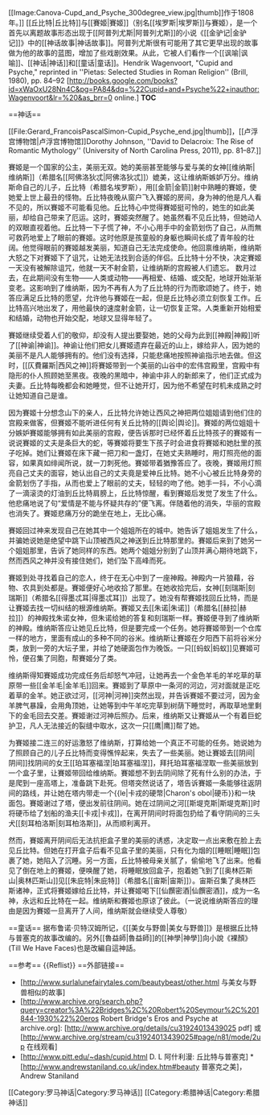 [[Image:Canova-Cupd_and_Psyche_300degree_view.jpg|thumb]]作于1808年。]] [[丘比特|丘比特]]与[[賽姬|賽姬]]（别名[[埃罗斯|埃罗斯]]与賽姬），是一个首先以离题故事形态出现于[[阿普列尤斯|阿普列尤斯]]的小说《[[金驴记|金驴记]]》中的[[神话故事|神话故事]]。阿普列尤斯很有可能用了其它更早出现的故事做为他的故事的蓝图，增加了些戏剧效果。从此，它被人们看作一个[[讽喻|讽喻]]、[[神话|神话]]和[[童话|童话]]。<ref>Hendrik Wagenvoort, "Cupid and Psyche," reprinted in ''Pietas: Selected Studies in Roman Religion'' (Brill, 1980), pp. 84–92 [http://books.google.com/books?id=xWaOxU28Nn4C&pg=PA84&dq=%22Cupid+and+Psyche%22+inauthor:Wagenvoort&lr=%20&as_brr=0 online.]</ref>
__TOC__

==神话==

[[File:Gerard_FrancoisPascalSimon-Cupid_Psyche_end.jpg|thumb]]，[[卢浮宫博物馆|卢浮宫博物馆]]<ref>Dorothy Johnson, ''David to Delacroix: The Rise of Romantic Mythology'' (University of North Carolina Press, 2011), pp. 81–87.</ref>]]

賽姬是一个国家的公主，美丽无双。她的美丽甚至能够与爱与美的女神[[维纳斯|维纳斯]]（希腊名[[阿佛洛狄忒|阿佛洛狄忒]]）媲美，这让维纳斯嫉妒万分。维纳斯命自己的儿子，丘比特（希腊名埃罗斯），用[[金箭|金箭]]射中熟睡的賽姬，使她爱上世上最丑的怪物。丘比特夜晚从窗户飞入賽姬的房间，身为神的他是凡人看不见的，所以賽姬不可能看见他。丘比特心中觉得賽姬挺可怜的，她生的如此美丽，却给自己带来了厄运。这时，賽姬突然醒了。她虽然看不见丘比特，但她动人的双眼直视着他。丘比特一下子慌了神，不小心用手中的金箭划伤了自己，从而無可救药地爱上了眼前的賽姬。这时他原是孩童般的身躯也瞬间长成了青年般的壮阔。他觉得眼前的賽姬越发美丽，知道自己无法完成使命。他回禀维纳斯，维纳斯大怒之下对賽姬下了诅咒，让她无法找到合适的伴侣。丘比特十分不快，决定賽姬一天没有被解除诅咒，他就一天不射金箭，让维纳斯的宫殿被人们遗忘。
数月过去，在此期间没有生物——人类或动物——再相爱、结婚、或交配，地球开始渐渐变老。这影响到了维纳斯，因为不再有人为了丘比特的行为而歌颂她了。终于，她答应满足丘比特的愿望，允许他与賽姬在一起，但是丘比特必须立刻恢复工作。丘比特高兴地出发了，用他最快的速度射金箭，让一切恢复正常。人类重新开始相爱和结婚，动物也开始交配，地球又显得年轻了。

賽姬继续受着人们的敬仰，却没有人提出要娶她，她的父母为此到[[神殿|神殿]]听了[[神谕|神谕]]。神谕让他们把女儿賽姬遗弃在最近的山上，嫁给非人，因为她的美丽不是凡人能够拥有的。他们没有选择，只能悲痛地按照神谕指示地去做。但这时，[[仄費羅斯|西风之神]]将賽姬带到一个美丽的山谷中的宏伟宫殿里，宫殿中有隐形的仆人照顾她至黑夜。夜晚的黑暗中，神谕中非人的新郎来了，他们正式成为夫妻。丘比特每晚都会和她睡觉，但不让她开灯，因为他不希望在时机未成熟之时让她知道自己是谁。

因为賽姬十分想念山下的亲人，丘比特允许她让西风之神把两位姐姐请到他们住的宫殿来做客，但賽姬不能听进任何有关丘比特的[[舆论|舆论]]。賽姬的两位姐姐十分嫉妒賽姬能够拥有如此美丽的宫殿，便告诉那时已经怀着丘比特孩子的賽姬有一说说賽姬的丈夫是条巨大的蛇，等賽姬将要生下孩子时会进食将賽姬和她肚里的孩子吃掉。她们让賽姬在床下藏一把刀和一盏灯，在她丈夫熟睡时，用灯照亮他的面容，如果真如绯闻所说，就一刀刺死他。賽姬带着猶豫答应了。夜晚，賽姬用灯照亮自己丈夫的面容，她认出自己的丈夫竟是爱神丘比特。她不小心被丘比特身旁的金箭划伤了手指，从而也爱上了眼前的丈夫，轻轻的吻了他。她手一抖，不小心滴了一滴滚烫的灯油到丘比特肩膀上，丘比特惊醒，看到賽姬后发觉了发生了什么。他悲痛地说了句“爱情是不能与怀疑共存的”便飞离。伴随着他的消失，华丽的宫殿也消失了。賽姬悲痛万分的跪坐在地上，无比心痛。

賽姬回过神来发现自己在她其中一个姐姐所在的城中。她告诉了姐姐发生了什么，并骗她说她是绝望中跳下山顶被西风之神送到丘比特那里的。賽姬后来到了她另一个姐姐那里，告诉了她同样的东西。她两个姐姐分别到了山顶并满心期待地跳下，然而西风之神并没有接住她们，她们坠下高峰而死。

賽姬到处寻找着自己的恋人，终于在无心中到了一座神殿。神殿内一片狼藉，谷物、农具到处都是。賽姬便好心地收拾了那里。在她收拾完后，女神[[刻瑞斯|刻瑞斯]]（希腊名[[得墨忒耳|得墨忒耳]]）出现了。她没有帮賽姬找回丘比特，而是让賽姬去找一切纠结的根源维纳斯。賽姬又去[[朱诺|朱诺]]（希腊名[[赫拉|赫拉]]）的神殿找朱诺女神，但朱诺给她的答复和刻瑞斯一样。賽姬便寻到了维纳斯的神殿。维纳斯答应让她见丘比特，但是要完成一个任务。她将賽姬带到一个仓库一样的地方，里面有成山的多种不同的谷米。维纳斯让賽姬在夕阳西下前将谷米分类，放到一旁的大坛子里，并给了她硬面包作为晚饭。一只[[蚂蚁|蚂蚁]]见賽姬可怜，便召集了同胞，帮賽姬分了类。

维纳斯得知賽姬成功完成任务后却怒气冲冠，让她再去一个金色羊毛的羊吃草的草原带一些[[金羊毛|金羊毛]]回来。賽姬到了草原中一条河的河边，河对面就是正吃着草的金羊。她正欲过河，[[河神|河神]]突然出现，并告诉賽姬不要过河，因为金羊脾气暴躁，会用角顶她，让她等到中午羊吃完草到树荫下睡觉时，再取草地里剩下的金毛回去交差。賽姬谢过河神后照办。后来，维纳斯又让賽姬从一个有着巨蛇护卫，凡人无法接近的裂缝中取水，这次一只[[鹰|鹰]]帮了她。

为賽姬接二连三的好运激怒了维纳斯，打算给她一个真正不可能的任务。她说她为了照顾自己的儿子丘比特而变得憔悴起来，失去了一些美丽。她让賽姬去[[阴间|阴间]]找阴间的女王[[珀耳塞福涅|珀耳塞福涅]]，拜托珀耳塞福涅取一些美丽放到一个盒子里，让賽姬带回给维纳斯。賽姬想不到去阴间除了死有什么别的办法，于是爬到一座高塔上，准备跳下赴死。但塔突然说话了，塔告诉賽姬一条能够往返阴间的路线，并让她在塔内带走一个{{le|卡戎的硬幣|Charon's obol|硬币}}和一块面包。賽姬谢过了塔，便出发前往阴间。她在过阴间之河[[斯堤克斯|斯堤克斯]]时将硬币给了划船的渔夫[[卡戎|卡戎]]，在离开阴间时将面包扔给了看守阴间的三头犬[[刻耳柏洛斯|刻耳柏洛斯]]，从而顺利离开。

然而，賽姬离开阴间后无法抗拒盒子里的美丽的诱惑，决定取一点出来敷在脸上去见丘比特。但她在打开盒子后看不见盒子里的美丽，只有化为烟的[[睡眠|睡眠]]包裹了她，她陷入了沉睡。另一方面，丘比特被母亲关腻了，偷偷地飞了出来。他看见了倒在地上的賽姬，便唤醒了她，将睡眠放回盒子，抱着她飞到了[[奥林匹斯山|奥林匹斯山]]见[[朱庇特|朱庇特]]（希腊名[[宙斯|宙斯]]）。宙斯召集了奥林匹斯诸神，正式将賽姬嫁给丘比特，并让賽姬喝下[[仙饌密酒|仙饌密酒]]，成为一名神，永远和丘比特在一起。维纳斯和賽姬也原谅了彼此。（一说说维纳斯答应的理由是因为賽姬一旦离开了人间，维纳斯就会继续受人尊敬）

==童话==
据布鲁诺·贝特汉姆所记，《[[美女与野兽|美女与野兽]]》是根据丘比特与普塞克的故事改编的。另外[[魯益師|魯益師]]的[[神學|神學]]向小說《裸顏》(Till We Have Faces)也是改編自這神話。

==参考==
{{Reflist}}
==外部链接==
* [http://www.surlalunefairytales.com/beautybeast/other.html 与美女与野兽相似的故事]
* [http://www.archive.org/search.php?query=creator%3A%22Bridges%2C%20Robert%20Seymour%2C%201844-1930%22%20eros Robert Bridge's Eros and Psyche at archive.org]: [http://www.archive.org/details/cu31924013439025 pdf] 或 [http://www.archive.org/stream/cu31924013439025#page/n81/mode/2up 在线观看]
* [http://www.pitt.edu/~dash/cupid.html D. L 阿什利漫: 丘比特与普塞克]
*[http://www.andrewstaniland.co.uk/index.htm#beauty 普塞克之美]，Andrew Staniland


[[Category:罗马神话|Category:罗马神话]]
[[Category:希腊神话|Category:希腊神话]]